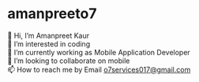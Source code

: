 # amanpreeto7
 

👋 Hi, I’m Amanpreet Kaur<br>
👀 I’m interested in coding<br>
🌱 I’m currently working as Mobile Application Developer<br>
💞️ I’m looking to collaborate on mobile<br>
📫 How to reach me by Email o7services017@gmail.com
